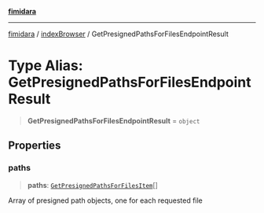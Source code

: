 [**fimidara**](../../README.md)

***

[fimidara](../../modules.md) / [indexBrowser](../README.md) / GetPresignedPathsForFilesEndpointResult

# Type Alias: GetPresignedPathsForFilesEndpointResult

> **GetPresignedPathsForFilesEndpointResult** = `object`

## Properties

### paths

> **paths**: [`GetPresignedPathsForFilesItem`](GetPresignedPathsForFilesItem.md)[]

Array of presigned path objects, one for each requested file
